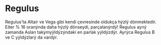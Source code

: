 # Regulus

Regulus’ta Altair ve Vega gibi kendi çevresinde oldukça hýzlý dönmektedir. Eðer
% 16 oranýnda daha hýzlý dönseydi, parçalanýrdý! Regulus ayný zamanda Aslan
takýmyýldýzýndaki en parlak yýldýzdýr. Ayrýca Regulus B ve C yýldýzlarý da
vardýr.
